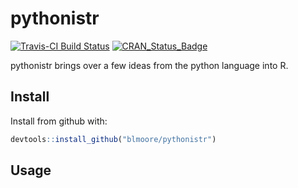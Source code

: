 
<!-- README.md is generated from README.Rmd. Please edit that file -->

pythonistr
==========

[![Travis-CI Build Status](https://travis-ci.org/blmoore/pythonistr.svg?branch=master)](https://travis-ci.org/blmoore/pythonistr) [![CRAN\_Status\_Badge](http://www.r-pkg.org/badges/version/pythonistr)](https://cran.r-project.org/package=pythonistry)

pythonistr brings over a few ideas from the python language into R.

Install
-------

Install from github with:

``` r
devtools::install_github("blmoore/pythonistr")
```

Usage
-----
